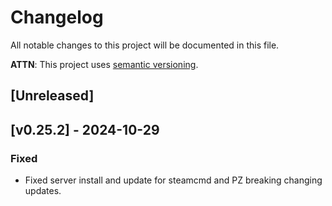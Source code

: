 # Changelog
All notable changes to this project will be documented in this file.

**ATTN**: This project uses [semantic versioning](http://semver.org/).

## [Unreleased]

## [v0.25.2] - 2024-10-29
### Fixed
- Fixed server install and update for steamcmd and PZ breaking changing updates.

[v0.1.0]: https://github.com/openzomboid/pzlsm/compare/2da03227ebfac11649849ede0b8496e5b3997f59...master
